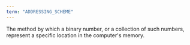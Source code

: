 ```yaml
---
term: "ADDRESSING_SCHEME"
---
```


The method by which a binary number, or a collection of such numbers, represent a specific location in the computer's memory.

